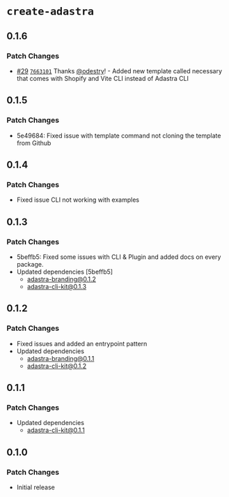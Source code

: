 # `create-adastra`

## 0.1.6

### Patch Changes

- [#29](https://github.com/odestry/adastra/pull/29) [`7663101`](https://github.com/odestry/adastra/commit/7663101e02356fddb35967b07fe81a11bb274f52) Thanks [@odestry](https://github.com/odestry)! - Added new template called necessary that comes with Shopify and Vite CLI instead of Adastra CLI

## 0.1.5

### Patch Changes

- 5e49684: Fixed issue with template command not cloning the template from Github

## 0.1.4

### Patch Changes

- Fixed issue CLI not working with examples

## 0.1.3

### Patch Changes

- 5beffb5: Fixed some issues with CLI & Plugin and added docs on every package.
- Updated dependencies [5beffb5]
  - adastra-branding@0.1.2
  - adastra-cli-kit@0.1.3

## 0.1.2

### Patch Changes

- Fixed issues and added an entrypoint pattern
- Updated dependencies
  - adastra-branding@0.1.1
  - adastra-cli-kit@0.1.2

## 0.1.1

### Patch Changes

- Updated dependencies
  - adastra-cli-kit@0.1.1

## 0.1.0

### Patch Changes

- Initial release
